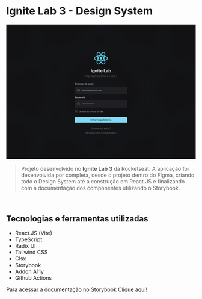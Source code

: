 
# Ignite Lab 3 - Design System

![Ignite Lab - Design System](./preview.png)

> Projeto desenvolvido no **Ignite Lab 3** da Rocketseat. A aplicação foi desenvolvida por completa, desde o projeto dentro do Figma, criando todo o Design System até a construção em React.JS e finalizando com a documentação dos componentes utilizando o Storybook.

<br />

## Tecnologias e ferramentas utilizadas
- React.JS (Vite)
- TypeScript
- Radix UI
- Tailwind CSS
- Clsx
- Storybook
- Addon A11y
- Github Actions

Para acessar a documentação no Storybook [Clique aqui!](https://dezemm.github.io/ignite-lab-design-system)
